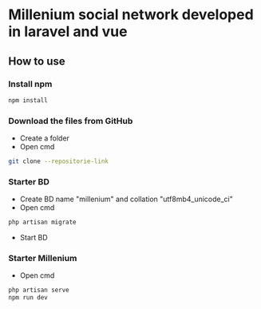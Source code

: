 # Millenium social network developed in laravel and vue

## How to use

### Install npm

```sh
npm install
```

### Download the files from GitHub

- Create a folder
- Open cmd
```sh
git clone --repositorie-link
```

### Starter BD

- Create BD name "millenium" and collation "utf8mb4_unicode_ci"
- Open cmd
```sh
php artisan migrate
```
- Start BD

### Starter Millenium

- Open cmd
```sh
php artisan serve
npm run dev
```
